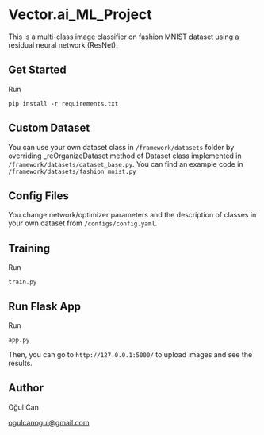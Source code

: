 # Vector.ai_ML_Project

This is a multi-class image classifier on fashion MNIST dataset using a residual neural network (ResNet). 

## Get Started
Run
```
pip install -r requirements.txt
```

## Custom Dataset

You can use your own dataset class in ```/framework/datasets``` folder by overriding _reOrganizeDataset method 
of Dataset class implemented in ```/framework/datasets/dataset_base.py```. You can find an example code in 
```/framework/datasets/fashion_mnist.py```

## Config Files

You change network/optimizer parameters and the description of classes in your own dataset from ```/configs/config.yaml```.

## Training

Run
```
train.py
```

## Run Flask App

Run
```
app.py
```
Then, you can go to ```http://127.0.0.1:5000/``` to upload images and see the results.

## Author

Oğul Can

ogulcanogul@gmail.com
